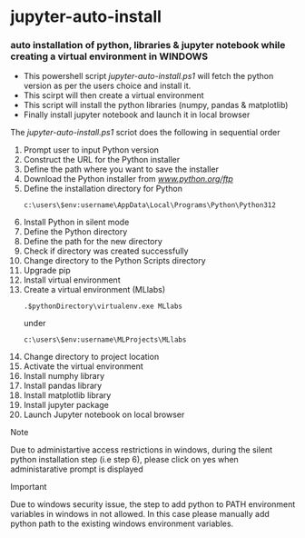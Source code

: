 # jupyter-auto-install

### auto installation of python, libraries &amp; jupyter notebook while creating a virtual environment in **WINDOWS**

* This powershell script _jupyter-auto-install.ps1_ will fetch the python version as per the users choice and install it.
* This scirpt will then create a virtual environment
* This script will install the python libraries (numpy, pandas & matplotlib)
* Finally install jupyter notebook and launch it in local browser

The _jupyter-auto-install.ps1_ scriot does the following in sequential order

1. Prompt user to input Python version
2. Construct the URL for the Python installer
3. Define the path where you want to save the installer
4. Download the Python installer from _www.python.org/ftp_
5. Define the installation directory for Python
   ```
   c:\users\$env:username\AppData\Local\Programs\Python\Python312
   ```
7. Install Python in silent mode
8. Define the Python directory
9. Define the path for the new directory
10. Check if directory was created successfully
11. Change directory to the Python Scripts directory
12. Upgrade pip
13. Install virtual environment
14. Create a virtual environment (MLlabs)
    ```
    .$pythonDirectory\virtualenv.exe MLlabs
    ```
    under
    ```
    c:\users\$env:username\MLProjects\MLlabs
    ```
15. Change directory to project location
16. Activate the virtual environment
17. Install numphy library
18. Install pandas library
19. Install matplotlib library
20. Install jupyter package
21. Launch Jupyter notebook on local browser

> [!NOTE]
> Due to administartive access restrictions in windows, during the silent python installation step (i.e step 6), please click on yes when administarative prompt is displayed

> [!IMPORTANT]
> Due to windows security issue, the step to add python to PATH environment variables in windows in not allowed.
> In this case please manually add python path to the existing windows environment variables.
